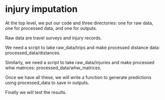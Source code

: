 # injury imputation

At the top level, we put our code and three directories: one for raw data, one for processed data, and one for outputs.

Raw data are travel surveys and injury records.

We need a script to take raw_data/trips and make processed distance data: processed_data/distances.

Similarly, we need a script to take raw_data/injuries and make processed whw matrices: processed_data/whw_matrices.

Once we have all these, we will write a function to generate predictions using processed_data to save in outputs.

Finally we will test the results.
